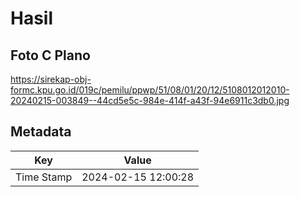 # Hasil

## Foto C Plano

https://sirekap-obj-formc.kpu.go.id/019c/pemilu/ppwp/51/08/01/20/12/5108012012010-20240215-003849--44cd5e5c-984e-414f-a43f-94e6911c3db0.jpg


## Metadata

| Key        | Value               |
| ---------- | ------------------- |
| Time Stamp | 2024-02-15 12:00:28 |



